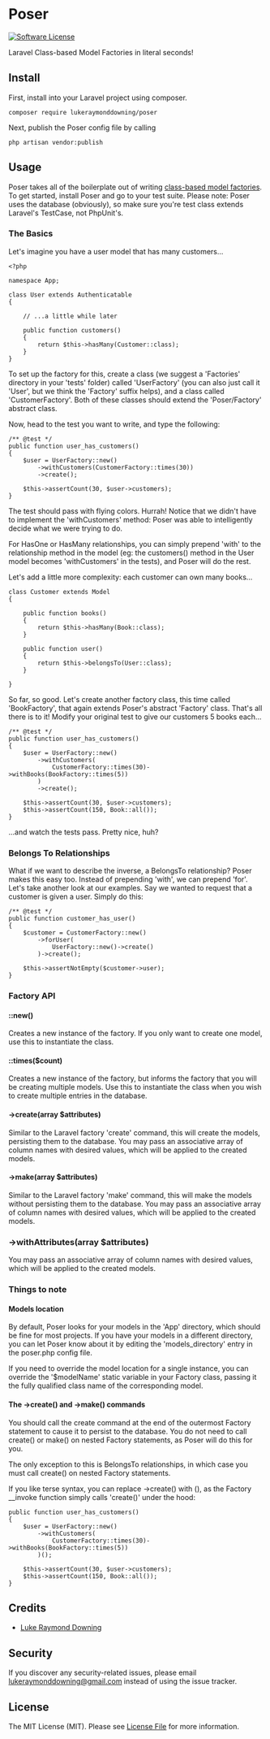 # Poser

[![Software License](https://img.shields.io/badge/license-MIT-brightgreen.svg?style=flat-square)](LICENSE.md)

Laravel Class-based Model Factories in literal seconds!

## Install
First, install into your Laravel project using composer.

`composer require lukeraymonddowning/poser`

Next, publish the Poser config file by calling

`php artisan vendor:publish`

## Usage
Poser takes all of the boilerplate out of writing [class-based model factories](https://tighten.co/blog/tidy-up-your-tests-with-class-based-model-factories).
To get started, install Poser and go to your test suite. Please note: Poser uses the database (obviously), so make sure
you're test class extends Laravel's TestCase, not PhpUnit's.

### The Basics
Let's imagine you have a user model that has many customers...
```
<?php

namespace App;

class User extends Authenticatable
{

    // ...a little while later

    public function customers()
    {
        return $this->hasMany(Customer::class);
    }
}

```

To set up the factory for this, create a class (we suggest a 'Factories' directory in your 'tests' folder)
called 'UserFactory' (you can also just call it 'User', but we think the 'Factory' suffix helps), and a class
called 'CustomerFactory'. Both of these classes should extend the 'Poser/Factory' abstract class.

Now, head to the test you want to write, and type the following:

```
/** @test */
public function user_has_customers()
{
    $user = UserFactory::new()
        ->withCustomers(CustomerFactory::times(30))
        ->create();

    $this->assertCount(30, $user->customers);
}
```

The test should pass with flying colors. Hurrah! Notice that we didn't have to implement the
'withCustomers' method: Poser was able to intelligently decide what we were trying to do.

For HasOne or HasMany relationships, you can simply prepend 'with' to the relationship method in
the model (eg: the customers() method in the User model becomes 'withCustomers' in the tests),
and Poser will do the rest. 

Let's add a little more complexity: each customer can own many books...

```
class Customer extends Model
{

    public function books()
    {
        return $this->hasMany(Book::class);
    }

    public function user()
    {
        return $this->belongsTo(User::class);
    }

}
```

So far, so good. Let's create another factory class, this time called 'BookFactory', 
that again extends Poser's abstract 'Factory' class. That's all there is to it! Modify your original
test to give our customers 5 books each...

```
/** @test */
public function user_has_customers()
{
    $user = UserFactory::new()
        ->withCustomers(
            CustomerFactory::times(30)->withBooks(BookFactory::times(5))
        )
        ->create();

    $this->assertCount(30, $user->customers);
    $this->assertCount(150, Book::all());
}
``` 

...and watch the tests pass. Pretty nice, huh?

### Belongs To Relationships
What if we want to describe the inverse, a BelongsTo relationship? Poser makes this easy too. Instead of 
prepending 'with', we can prepend 'for'. Let's take another look at our examples. Say we wanted to 
request that a customer is given a user. Simply do this:

```
/** @test */
public function customer_has_user()
{
    $customer = CustomerFactory::new()
        ->forUser(
            UserFactory::new()->create()
        )->create();

    $this->assertNotEmpty($customer->user);
}
```

### Factory API

#### ::new()
Creates a new instance of the factory. If you only want to create one model, use this to instantiate the class.

#### ::times($count)
Creates a new instance of the factory, but informs the factory that you will be creating multiple models.
Use this to instantiate the class when you wish to create multiple entries in the database.

#### ->create(array $attributes)
Similar to the Laravel factory 'create' command, this will create the models, persisting them to the database.
You may pass an associative array of column names with desired values, which will be applied to the 
created models.

#### ->make(array $attributes)
Similar to the Laravel factory 'make' command, this will make the models without persisting them to the 
database. You may pass an associative array of column names with desired values, which will be applied to the 
created models.

### ->withAttributes(array $attributes)
You may pass an associative array of column names with desired values, which will be applied to the 
created models.

### Things to note
#### Models location
By default, Poser looks for your models in the 'App' directory, which should be fine for most projects.
If you have your models in a different directory, you can let Poser know about it by editing the 'models_directory'
entry in the poser.php config file.

If you need to override the model location for a single instance, you can override the '$modelName' static variable
in your Factory class, passing it the fully qualified class name of the corresponding model. 

#### The ->create() and ->make() commands
You should call the create command at the end of the outermost Factory statement to cause it to persist to the
database. You do not need to call create() or make() on nested Factory statements, as Poser will do this for you.

The only exception to this is BelongsTo relationships, in which case you must call create() on nested Factory
statements.

If you like terse syntax, you can replace ->create() with (), as the Factory __invoke function simply
calls 'create()' under the hood:

```
public function user_has_customers()
{
    $user = UserFactory::new()
        ->withCustomers(
            CustomerFactory::times(30)->withBooks(BookFactory::times(5))
        )();

    $this->assertCount(30, $user->customers);
    $this->assertCount(150, Book::all());
}
```

## Credits

- [Luke Raymond Downing](https://github.com/lukeraymonddowning)

## Security
If you discover any security-related issues, please email lukeraymonddowning@gmail.com instead of using the issue tracker.

## License
The MIT License (MIT). Please see [License File](/LICENSE.md) for more information.

